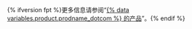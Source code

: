 {% ifversion fpt %}更多信息请参阅“[{% data variables.product.prodname_dotcom %} 的产品](/articles/github-s-products)”。{% endif %}
